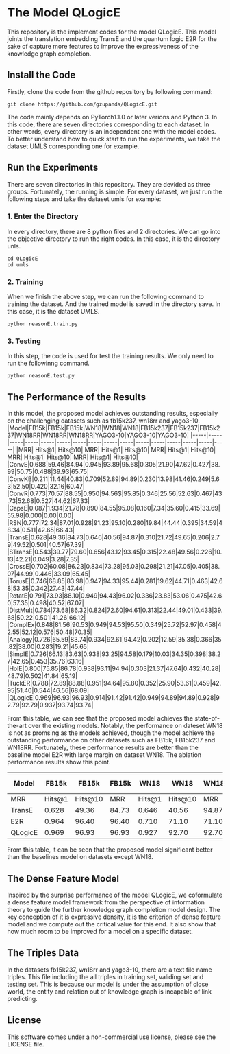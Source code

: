 # The Model QLogicE

This repository is the implement codes for the model QLogicE. This model joints the translation embedding TransE and the quantum logic E2R for the sake of capture more features to improve the expressiveness of the knowledge graph completion. 
## Install the Code 

Firstly, clone the code from the github repository by following command:
```
git clone https://github.com/gzupanda/QLogicE.git
```
The code mainly depends on PyTorch1.1.0 or later verions and Python 3. In this code, there are seven directories corresponding to each dataset. In other words, every directory is an independent one with the model codes. To better understand how to quick start to run the experiments, we take the dataset UMLS corresponding one for example.
## Run the Experiments
There are seven directories in this repository. They are devided as three groups. Fortunately, the running is simple. For every dataset, we just run the following steps and take the dataset umls for example:
### 1. Enter the Directory
In every directory, there are 8 python files and 2 directories. We can go into the objective directory to run the right codes. In this case, it is the directory unls.
```
cd QLogicE
cd umls
```
### 2. Training
When we finish the above step, we can run the following command to training the dataset. And the trained model is saved in the directory save. In this case, it is the dataset UMLS.
```
python reasonE.train.py
```
### 3. Testing
In this step, the code is used for test the training results. We only need to run the followinng command.
```
python reasonE.test.py
```
## The Performance of the Results
In this model, the proposed model achieves outstanding results, especially on the challenging datasets such as fb15k237, wn18rr and yago3-10.
|Model|FB15k|FB15k|FB15k|WN18|WN18|WN18|FB15k237|FB15k237|FB15k237|WN18RR|WN18RR|WN18RR|YAGO3-10|YAGO3-10|YAGO3-10|
|-----|-----|-----|-----|-----|-----|-----|-----|-----|-----|-----|-----|-----|-----|-----|-----|
|MRR| Hits@1| Hits@10| MRR| Hits@1| Hits@10| MRR| Hits@1| Hits@10| MRR| Hits@1| Hits@10| MRR| Hits@1| Hits@10|
|ConvE|0.688|59.46|84.94|0.945|93.89|95.68|0.305|21.90|47.62|0.427|38.99|50.75|0.488|39.93|65.75|
|ConvKB|0.211|11.44|40.83|0.709|52.89|94.89|0.230|13.98|41.46|0.249|5.63|52.50|0.420|32.16|60.47|
|ConvR|0.773|70.57|88.55|0.950|94.56$|95.85|0.346|25.56|52.63|0.467|43.73|52.68|0.527|44.62|67.33|
|CapsE|0.087|1.934|21.78|0.890|84.55|95.08|0.160|7.34|35.60|0.415|33.69|55.98|0.000|0.00|0.00|
|RSN|0.777|72.34|87.01|0.928|91.23|95.10|0.280|19.84|44.44|0.395|34.59|48.34|0.511|42.65|66.43|
|TransE|0.628|49.36|84.73|0.646|40.56|94.87|0.310|21.72|49.65|0.206|2.79|49.52|0.501|40.57|67.39|
|STransE|0.543|39.77|79.60|0.656|43.12|93.45|0.315|22.48|49.56|0.226|10.13|42.21|0.049|3.28|7.35|
|CrossE|0.702|60.08|86.23|0.834|73.28|95.03|0.298|21.21|47.05|0.405|38.07|44.99|0.446|33.09|65.45|
|TorusE|0.746|68.85|83.98|0.947|94.33|95.44|0.281|19.62|44.71|0.463|42.68|53.35|0.342|27.43|47.44|
|RotatE|0.791|73.93|88.10|0.949|94.43|96.02|0.336|23.83|53.06|0.475|42.60|57.35|0.498|40.52|67.07|
|DistMult|0.784|73.68|86.32|0.824|72.60|94.61|0.313|22.44|49.01|0.433|39.68|50.22|0.501|41.26|66.12|
|ComplEx|0.848|81.56|90.53|0.949|94.53|95.50|0.349|25.72|52.97|0.458|42.55|52.12|0.576|50.48|70.35|
|Analogy|0.726|65.59|83.74|0.934|92.61|94.42|0.202|12.59|35.38|0.366|35.82|38.00|0.283|19.21|45.65|
|SimplE|0.726|66.13|83.63|0.938|93.25|94.58|0.179|10.03|34.35|0.398|38.27|42.65|0.453|35.76|63.16|
|HolE|0.800|75.85|86.78|0.938|93.11|94.94|0.303|21.37|47.64|0.432|40.28|48.79|0.502|41.84|65.19|
|TuckER|0.788|72.89|88.88|0.951|94.64|95.80|0.352|25.90|53.61|0.459|42.95|51.40|0.544|46.56|68.09|
|QLogicE|0.969|96.93|96.93|0.914|91.42|91.42|0.949|94.89|94.89|0.928|92.79|92.79|0.937|93.74|93.74|

From this table, we can see that the proposed model achieves the state-of-the-art over the existing models. Notably, the performance on dateset WN18 is not as promsing as the models achieved, though the model achieve the outstanding performance on other datasets such as FB15k, FB15k237 and WN18RR. Fortunately, these performance results are better than the baseline model E2R with large margin on dataset WN18. The ablation performance results show this point.

|Model|FB15k|FB15k|FB15k|WN18|WN18|WN18|FB15k237|FB15k237|FB15k237|WN18RR|WN18RR|WN18RR|YAGO3-10|YAGO3-10|YAGO3-10|
|-----|-----|-----|-----|-----|-----|-----|-----|-----|-----|-----|-----|-----|-----|-----|-----|
|MRR| Hits@1| Hits@10| MRR| Hits@1| Hits@10| MRR| Hits@1| Hits@10| MRR| Hits@1| Hits@10| MRR| Hits@1| Hits@10|
TransE|0.628|49.36|84.73|0.646|40.56|94.87|0.310|21.72|49.65|0.206|2.79|49.52|0.501|40.57|67.39|
|E2R|0.964|96.40|96.40|0.710|71.10|71.10|0.584|58.40|58.40|0.477|47.70|47.70|0.830|83.00|83.00|
|QLogicE|0.969|96.93|96.93|0.927|92.70|92.70|0.949|94.89|94.89|0.928|92.79|92.79|0.937|93.74|93.74|

From this table, it can be seen that the proposed model significant better than the baselines model on datasets except WN18.
## The Dense Feature Model
Inspired by the surprise performance of the model QLogicE, we coformulate a dense feature model framework from the perspective of information theory to guide the further knowledge graph completion model design. The key conception of it is expressive density, it is the criterion of dense feature model and we compute out the critical value for this end. It also show that how much room to be improved for a model on a specific dataset.
## The Triples Data
In the datasets fb15k237, wn18rr and yago3-10, there are a text file name triples. This file including the all triples in training set, validing set and testing set. This is because our model is under the assumption of close world, the entity and relation out of knowledge graph is incapable of link predicting.

## License

This software comes under a non-commercial use license, please see the LICENSE file.
